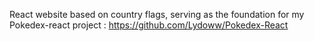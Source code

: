 React website based on country flags, serving as the foundation for my Pokedex-react project : https://github.com/Lydoww/Pokedex-React
